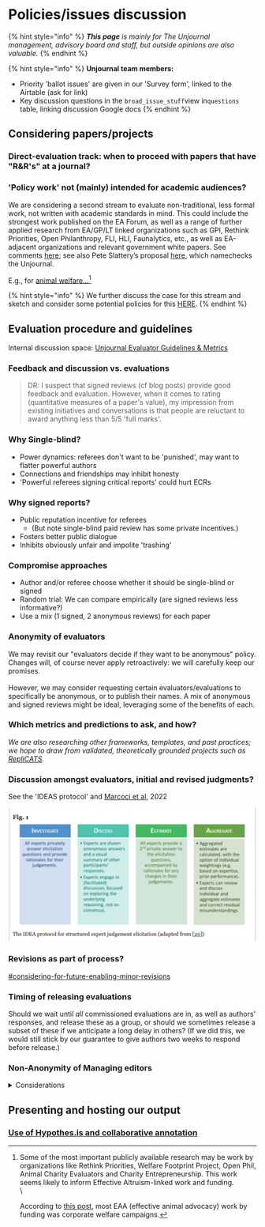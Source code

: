# Policies/issues discussion

{% hint style="info" %}
_**This page** is mainly for The Unjournal management, advisory board and staff, but outside opinions are also valuable._
{% endhint %}

{% hint style="info" %}
**Unjournal team members:**

* Priority 'ballot issues' are given in our 'Survey form', linked to the Airtable (ask for link)
* Key discussion questions in the `broad_issue_stuff`view in`questions` table, linking discussion Google docs
{% endhint %}

## Considering papers/projects

### Direct-evaluation track: when to proceed with papers that have "R\&R's" at a journal?

### 'Policy work' not (mainly) intended for academic audiences?

We are considering a second stream to evaluate non-traditional, less formal work, not written with academic standards in mind. This could include the strongest work published on the EA Forum, as well as a range of further applied research from EA/GP/LT linked organizations such as GPI, Rethink Priorities, Open Philanthropy, FLI, HLI, Faunalytics, etc., as well as EA-adjacent organizations and relevant government white papers. See comments [here](https://forum.effectivealtruism.org/posts/QdYKFRexDaPeQaQCA/unjournal-s-1st-eval-is-up-resilient-foods-paper?commentId=Frk764uiLLnkdgrwM); see also Pete Slattery’s proposal [here](https://forum.effectivealtruism.org/posts/QdYKFRexDaPeQaQCA/unjournal-s-1st-eval-is-up-resilient-foods-paper?commentId=Frk764uiLLnkdgrwM), which namechecks the Unjournal.

E.g., for [animal welfare...](#user-content-fn-1)[^1]

{% hint style="info" %}
We further discuss the case for this stream and sketch and consider some potential policies for this [HERE](https://docs.google.com/document/d/1d5GktxM68bhtlwof2IqTMVYNYxvwY5Vfqg-Fo0ByCCI/edit#heading=h.y8fxkabv18fc).
{% endhint %}

## Evaluation procedure and guidelines



Internal discussion space: [Unjournal Evaluator Guidelines & Metrics](https://docs.google.com/document/d/1QVA0sCvrcKZLKlXuEwJBHKTBKvtn1ml7adTD-2j\_X4g/edit)&#x20;

### Feedback and discussion vs. evaluations

> DR: I suspect that signed reviews (cf blog posts) provide good feedback and evaluation. However, when it comes to rating (quantitative measures of a paper's value), my impression from existing initiatives and conversations is that people are reluctant to award anything less than 5/5 'full marks'.

### Why Single-blind?

* Power dynamics: referees don't want to be 'punished', may want to flatter powerful authors
* Connections and friendships may inhibit honesty
* 'Powerful referees signing critical reports' could hurt ECRs

### Why signed reports?

* Public reputation incentive for referees
  * (But note single-blind paid review has some private incentives.)
* Fosters better public dialogue
* Inhibits obviously unfair and impolite 'trashing'

### Compromise approaches

* Author and/or referee choose whether it should be single-blind or signed
* Random trial: We can compare empirically (are signed reviews less informative?)
* Use a mix (1 signed, 2 anonymous reviews) for each paper

### Anonymity of evaluators

We may revisit our "evaluators decide if they want to be anonymous" policy. Changes will, of course never apply retroactively: we will carefully keep our promises.\
\
However, we may consider requesting certain evaluators/evaluations to specifically be anonymous, or to publish their names. A mix of anonymous and signed reviews might be ideal, leveraging some of the benefits of each.

### Which metrics and predictions to ask, and how?

_We are also researching other frameworks, templates, and past practices; we hope to draw from validated, theoretically grounded projects such as_ [_RepliCATS_](https://replicats.research.unimelb.edu.au/resources/)_._

### Discussion amongst evaluators, initial and revised judgments?

See the 'IDEAS protocol' and [Marcoci et al](https://bmcresnotes.biomedcentral.com/articles/10.1186/s13104-022-06016-0), 2022

![](<../.gitbook/assets/image (4).png>)

### Revisions as part of process?

[#considering-for-future-enabling-minor-revisions](../policies-projects-evaluation-workflow/mapping-evaluation-workflow.md#considering-for-future-enabling-minor-revisions "mention")

### Timing of releasing evaluations

Should we wait until _all_ commissioned evaluations are in, as well as authors' responses, and release these as a group, or should we sometimes release a subset of these if we anticipate a long delay in others? (If we did this, we would still stick by our guarantee to give authors two weeks to respond before release.)

### Non-Anonymity of Managing editors

<details>

<summary>Considerations</summary>

My memory is that when submitting a paper, I usually learn who the Senior Editor was but not the managing editor. But there are important differences in our case. For a traditional journal the editors make an ‘accept/reject/R\&R’ decision. The referee’s role is technically an advisory one. In our case, there is no such decision to be made. For The Unjournal, ME’s are choosing evaluators, corresponding with them, explaining our processes, possibly suggesting what aspects to evaluate, and perhaps putting together a quick summary of the evaluations to be bundled into our output. But we don’t make any ‘accept/reject/R\&R’ decisions … once the paper is in our system and on our track, there should be a fairly standardized approach. Because of this, my thinking is:

1. We don’t really need so many ‘layers of editor’ … a single Managing Editor (or co-ME’s) who consult other people on the UJ team informally … should be enough
2. ME anonymity is probably not necessary; there is less room for COI, bargaining, pleading, reputation issues etc.

</details>

## Presenting and hosting our output

### [Use of Hypothes.is and collaborative annotation](https://docs.google.com/document/d/1P6DL4e6gx3SdEWuAi1\_D\_cHPEZW3SwSGC-xACCXo1kk/edit)

[^1]: Some of the most important publicly available research may be work by organizations like Rethink Priorities, Welfare Footprint Project, Open Phil, Animal Charity Evaluators and Charity Entrepreneurship. This work seems likely to inform Effective Altruism-linked work and funding.\
    \\

    According to [this post](https://forum.effectivealtruism.org/posts/6H9QGZkdMzDEdKNCX/analysis-of-ea-funding-within-animal-welfare-from-2019-2021-1), most EAA (effective animal advocacy) work by funding was corporate welfare campaigns.
